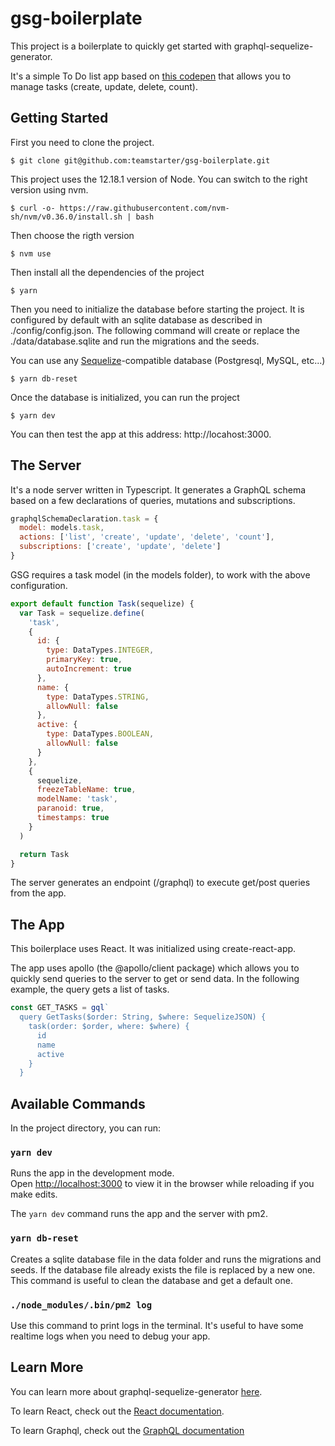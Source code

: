 # gsg-boilerplate

This project is a boilerplate to quickly get started with graphql-sequelize-generator.

It's a simple To Do list app based on [this codepen](https://codepen.io/karlomajer/pen/rvyyvV) that allows you to manage tasks (create, update, delete, count).

## Getting Started

First you need to clone the project.

```
$ git clone git@github.com:teamstarter/gsg-boilerplate.git
```

This project uses the 12.18.1 version of Node. You can switch to the right version using nvm.

```
$ curl -o- https://raw.githubusercontent.com/nvm-sh/nvm/v0.36.0/install.sh | bash
```

Then choose the rigth version

```
$ nvm use
```

Then install all the dependencies of the project

```
$ yarn
```

Then you need to initialize the database before starting the project. It is configured by default with an sqlite database as described in ./config/config.json. The following command will create or replace the ./data/database.sqlite and run the migrations and the seeds.

You can use any [Sequelize](https://sequelize.org/master/manual/getting-started.html)-compatible database (Postgresql, MySQL, etc...)

```
$ yarn db-reset
```

Once the database is initialized, you can run the project

```
$ yarn dev
```

You can then test the app at this address: http://locahost:3000.

## The Server

It's a node server written in Typescript. It generates a GraphQL schema based on a few declarations of queries, mutations and subscriptions.

```javascript
graphqlSchemaDeclaration.task = {
  model: models.task,
  actions: ['list', 'create', 'update', 'delete', 'count'],
  subscriptions: ['create', 'update', 'delete']
}
```

GSG requires a task model (in the models folder), to work with the above configuration.

```javascript
export default function Task(sequelize) {
  var Task = sequelize.define(
    'task',
    {
      id: {
        type: DataTypes.INTEGER,
        primaryKey: true,
        autoIncrement: true
      },
      name: {
        type: DataTypes.STRING,
        allowNull: false
      },
      active: {
        type: DataTypes.BOOLEAN,
        allowNull: false
      }
    },
    {
      sequelize,
      freezeTableName: true,
      modelName: 'task',
      paranoid: true,
      timestamps: true
    }
  )

  return Task
}
```

The server generates an endpoint (/graphql) to execute get/post queries from the app.

## The App

This boilerplace uses React. It was initialized using create-react-app.

The app uses apollo (the @apollo/client package) which allows you
to quickly send queries to the server to get or send data. In the following example, the query gets a list of tasks.

```javascript
const GET_TASKS = gql`
  query GetTasks($order: String, $where: SequelizeJSON) {
    task(order: $order, where: $where) {
      id
      name
      active
    }
  }
```

## Available Commands

In the project directory, you can run:

### `yarn dev`

Runs the app in the development mode.<br />
Open [http://localhost:3000](http://localhost:3000) to view it in the browser while reloading if you make edits.

The `yarn dev` command runs the app and the server with pm2.

### `yarn db-reset`

Creates a sqlite database file in the data folder and runs the migrations and seeds. If the database file already exists the file is replaced by a new one. This command is useful to clean the database and get a default one.

### `./node_modules/.bin/pm2 log`

Use this command to print logs in the terminal. It's useful to have some realtime logs when you need to debug your app.

## Learn More

You can learn more about graphql-sequelize-generator [here](https://github.com/teamstarter/graphql-sequelize-generator).

To learn React, check out the [React documentation](https://reactjs.org/).

To learn Graphql, check out the [GraphQL documentation](https://graphql.org/)
